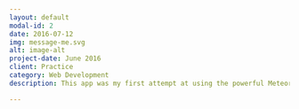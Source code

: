```yaml
---
layout: default
modal-id: 2
date: 2016-07-12
img: message-me.svg
alt: image-alt
project-date: June 2016
client: Practice
category: Web Development
description: This app was my first attempt at using the powerful Meteor.js platform. It is still a work in progress, and right now all that one can do is log in and create a message thread, then add users to the thread, and allow other users to accept invites to participate in the conversation. The style was created with simple LESS files and the LESS compiler built for the Meteor platform. Also uses Bootstrap 4.0alpha. The frontend was built using Angular 1.5 and in the future it will be converted over to Angular 2.0. The app maintains connection with a web socket and updates the client and the server simultaneously, displaying some of the fastest response times achievable. Unfortunately the Meteor.js team took down their free hosting platform and there is little available at the moment for me to be able to display a working version on the internet currently. However, all of the source code is currently housed on my Github account<strong> <a href="https://github.com/tmgriffith/message-me-app">here</a></strong>. If you would like to see it in action you will need to clone it and then run it from the command line. Just run "meteor npm install" first, then "meteor" in the command prompt and off it will go&#42;.<br><small>&#42;You will need to be sure meteor is already installed before running these scripts in your command line. <a href="https://www.meteor.com/install">Click Here</a> for install instructions</small>

---
```

